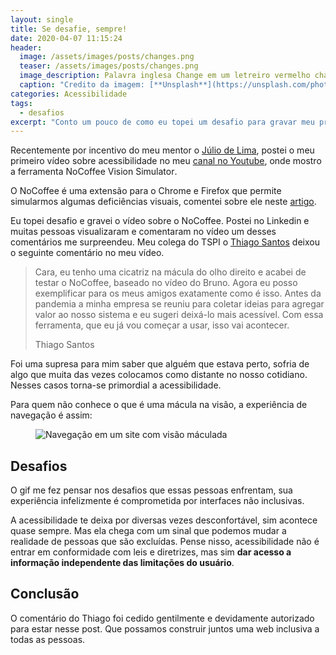```yaml
---
layout: single
title: Se desafie, sempre!
date: 2020-04-07 11:15:24
header:
  image: /assets/images/posts/changes.png
  teaser: /assets/images/posts/changes.png
  image_description: Palavra inglesa Change em um letreiro vermelho chamativo
  caption: "Credito da imagem: [**Unsplash**](https://unsplash.com/photos/mG28olYFgHI)"
categories: Acessibilidade
tags:
  - desafios
excerpt: "Conto um pouco de como eu topei um desafio para gravar meu primeiro vídeo para o Youtube e a surpresa que tive."
---
```


Recentemente por incentivo do meu mentor o [Júlio de Lima](https://www.linkedin.com/in/juliodelimas/), postei o meu primeiro vídeo sobre acessibilidade no meu [canal no Youtube](https://www.youtube.com/channel/UCAjuwwxEbHtm4GvVi3W_o6Q), onde mostro a ferramenta <span lang="en">NoCoffee Vision Simulator</span>.

O NoCoffee é uma extensão para o Chrome e Firefox que permite simularmos algumas deficiências visuais, comentei sobre ele neste [artigo](https://www.brunopulis.com/dicas/extens%C3%B5es-que-utilizo-no-meu-cotidiano/).

Eu topei desafio e gravei o vídeo sobre o NoCoffee. Postei no Linkedin e muitas pessoas visualizaram e comentaram no vídeo um desses comentários me surpreendeu. Meu colega do TSPI o [Thiago Santos](https://www.linkedin.com/in/thiago-dos-santos-a1b69127/) deixou o seguinte comentário no meu vídeo.

<blockquote class="blockquote m-lg-5 py-3 pl-4 px-lg-5">
<p class="mb-2">Cara, eu tenho uma cicatriz na mácula do olho direito e acabei de testar o NoCoffee, baseado no vídeo do Bruno. Agora eu posso exemplificar para os meus amigos exatamente como é isso. Antes da pandemia a minha empresa se reuniu para coletar ideias para agregar valor ao nosso sistema e eu sugeri deixá-lo mais acessível. Com essa ferramenta, que eu já vou começar a usar,  isso vai acontecer.</p>

<footer class="blockquote-footer">Thiago Santos</footer>
</blockquote>

Foi uma supresa para mim saber que alguém que estava perto, sofria de algo que muita das vezes colocamos como distante no nosso cotidiano. Nesses casos torna-se primordial a acessibilidade.

Para quem não conhece o que é uma mácula na visão, a experiência de navegação é assim:

<figure class="blog-banner">
  <img class="img-fluid" src="/assets/images/posts/no-coffee.gif" alt="Navegação em um site com visão máculada">
</figure>

## Desafios

O gif me fez pensar nos desafios que essas pessoas enfrentam, sua experiência infelizmente é comprometida por interfaces não inclusivas.

A acessibilidade te deixa por diversas vezes desconfortável, sim acontece quase sempre. Mas ela chega com um sinal que podemos mudar a realidade de pessoas que são excluídas. Pense nisso, acessibilidade não é entrar em conformidade com leis e diretrizes, mas sim **dar acesso a informação independente das limitações do usuário**.

## Conclusão

O comentário do Thiago foi cedido gentilmente e devidamente autorizado para estar nesse post. Que possamos construir juntos uma web inclusiva a todas as pessoas.
